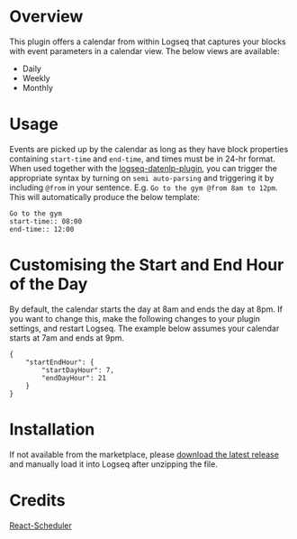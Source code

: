 # Overview

This plugin offers a calendar from within Logseq that captures your blocks with event parameters in a calendar view. The below views are available:

- Daily
- Weekly
- Monthly

# Usage

Events are picked up by the calendar as long as they have block properties containing `start-time` and `end-time`, and times must be in 24-hr format. When used together with the [logseq-datenlp-plugin](https://github.com/hkgnp/logseq-datenlp-plugin), you can trigger the appropriate syntax by turning on `semi auto-parsing` and triggering it by including `@from` in your sentence. E.g. `Go to the gym @from 8am to 12pm`. This will automatically produce the below template:

```
Go to the gym
start-time:: 08:00
end-time:: 12:00
```

# Customising the Start and End Hour of the Day

By default, the calendar starts the day at 8am and ends the day at 8pm. If you want to change this, make the following changes to your plugin settings, and restart Logseq. The example below assumes your calendar starts at 7am and ends at 9pm.

```
{
    "startEndHour": {
        "startDayHour": 7,
        "endDayHour": 21
    }
}
```

# Installation

If not available from the marketplace, please [download the latest release](https://github.com/hkgnp/logseq-calview-plugin) and manually load it into Logseq after unzipping the file.

# Credits

[React-Scheduler](https://devexpress.github.io/devextreme-reactive/react/scheduler/)
